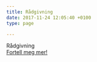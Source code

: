```yaml
---
title: Rådgivning
date: 2017-11-24 12:05:40 +0100
type: page

---
```

<div class="row splash w-raad" style="margin-bottom:2rem">
    <div class="col-12 splash-wrapper">
        <div class="splash-slogan">Rådgivning
        </div>
<a class="btn btn-primary" href="#" role="button">Fortell meg mer!</a>  
    </div>
</div>